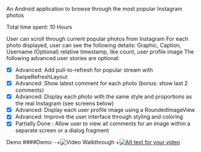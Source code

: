 An Android application to browse through the most popular Instagram photos

Total time spent: 10 Hours

User can scroll through current popular photos from Instagram
For each photo displayed, user can see the following details:
Graphic, Caption, Username
(Optional) relative timestamp, like count, user profile image
The following advanced user stories are optional:

* [x] Advanced: Add pull-to-refresh for popular stream with SwipeRefreshLayout
* [x] Advanced: Show latest comment for each photo (bonus: show last 2 comments)
* [x] Advanced: Display each photo with the same style and proportions as the real Instagram (see screens below)
* [x] Advanced: Display each user profile image using a RoundedImageView
* [x] Advanced: Improve the user interface through styling and coloring
* [x] Partially Done : Allow user to view all comments for an image within a separate screen or a dialog fragment

Demo
####Demo:
-+![Video Walkthrough](Instagram.gif)
+[![Alt text for your video](https://github.com/gangwalgaurav/Instagram/blob/master/Demo.gif)](https://github.com/gangwalgaurav/Instagram/blob/master/Demo.gif)
